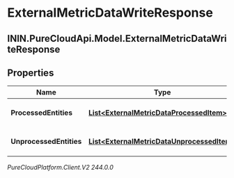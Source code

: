 # ExternalMetricDataWriteResponse

## ININ.PureCloudApi.Model.ExternalMetricDataWriteResponse

## Properties

|Name | Type | Description | Notes|
|------------ | ------------- | ------------- | -------------|
| **ProcessedEntities** | [**List&lt;ExternalMetricDataProcessedItem&gt;**](ExternalMetricDataProcessedItem) | The list of processed entities | [optional] |
| **UnprocessedEntities** | [**List&lt;ExternalMetricDataUnprocessedItem&gt;**](ExternalMetricDataUnprocessedItem) | The list of unprocessed entities | [optional] |



_PureCloudPlatform.Client.V2 244.0.0_
